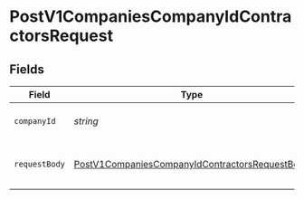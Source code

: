 # PostV1CompaniesCompanyIdContractorsRequest


## Fields

| Field                                                                                                                       | Type                                                                                                                        | Required                                                                                                                    | Description                                                                                                                 |
| --------------------------------------------------------------------------------------------------------------------------- | --------------------------------------------------------------------------------------------------------------------------- | --------------------------------------------------------------------------------------------------------------------------- | --------------------------------------------------------------------------------------------------------------------------- |
| `companyId`                                                                                                                 | *string*                                                                                                                    | :heavy_check_mark:                                                                                                          | The UUID of the company                                                                                                     |
| `requestBody`                                                                                                               | [PostV1CompaniesCompanyIdContractorsRequestBody](../../models/operations/postv1companiescompanyidcontractorsrequestbody.md) | :heavy_minus_sign:                                                                                                          | Create an individual or business contractor.                                                                                |